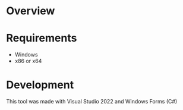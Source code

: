 # Overview

# Requirements
- Windows
- x86 or x64

# Development
This tool was made with Visual Studio 2022 and Windows Forms (C#)
